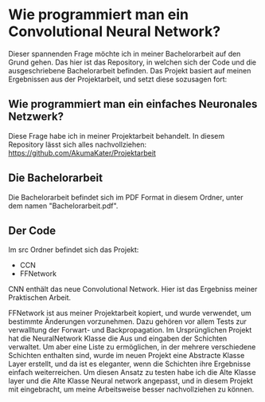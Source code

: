 # Wie programmiert man ein Convolutional Neural Network?

Dieser spannenden Frage möchte ich in meiner Bachelorarbeit auf den Grund gehen.
Das hier ist das Repository, in welchen sich der Code und die ausgeschriebene Bachelorarbeit befinden.
Das Projekt basiert auf meinen Ergebnissen aus der Projektarbeit, und setzt diese sozusagen fort:

## Wie programmiert man ein einfaches Neuronales Netzwerk?

Diese Frage habe ich in meiner Projektarbeit behandelt. 
In diesem Repository lässt sich alles nachvollziehen:
https://github.com/AkumaKater/Projektarbeit

## Die Bachelorarbeit

Die Bachelorarbeit befindet sich im PDF Format in diesem Ordner, unter dem namen "Bachelorarbeit.pdf".

## Der Code

Im src Ordner befindet sich das Projekt:
- CCN
- FFNetwork

CNN enthält das neue Convolutional Network. Hier ist das Ergebniss meiner Praktischen Arbeit.

FFNetwork ist aus meiner Projektarbeit kopiert, und wurde verwendet, um bestimmte Änderungen vorzunehmen. 
Dazu gehören vor allem Tests zur verwalltung der Forwart- und Backpropagation. Im Ursprünglichen Projekt hat die NeuralNetwork Klasse die Aus und eingaben der Schichten verwaltet. Um aber eine Liste zu ermöglichen, in der mehrere verschiedene Schichten enthalten sind, wurde im neuen Projekt eine Abstracte Klasse Layer erstellt, und da ist es eleganter, wenn die Schichten ihre Ergebnisse einfach weiterreichen. Um diesen Ansatz zu testen habe ich die Alte Klasse layer und die Alte Klasse Neural network angepasst, und in diesem Projekt mit eingebracht, um meine Arbeitsweise besser nachvollziehen zu können.